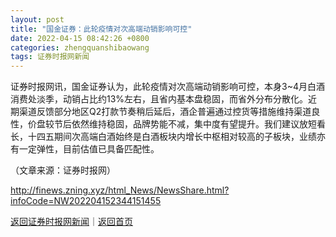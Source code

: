 ```yaml
---
layout: post
title: "国金证券：此轮疫情对次高端动销影响可控"
date: 2022-04-15 08:42:26 +0800
categories: zhengquanshibaowang
tags: 证券时报网新闻
---
```

<p>证券时报网讯，国金证券认为，此轮疫情对次高端动销影响可控，本身3~4月白酒消费处淡季，动销占比约13%左右，且省内基本盘稳固，而省外分布分散化。近期渠道反馈部分地区Q2打款节奏稍后延后，酒企普遍通过控货等措施维持渠道良性，价盘较节后依然维持稳固，品牌势能不减，集中度有望提升。我们建议放短看长，十四五期间次高端白酒始终是白酒板块内增长中枢相对较高的子板块，业绩亦有一定弹性，目前估值已具备匹配性。</p><p class="em_media">（文章来源：证券时报网）</p>

<http://finews.zning.xyz/html_News/NewsShare.html?infoCode=NW202204152344151455>

[返回证券时报网新闻](//finews.withounder.com/category/zhengquanshibaowang.html)｜[返回首页](//finews.withounder.com/)